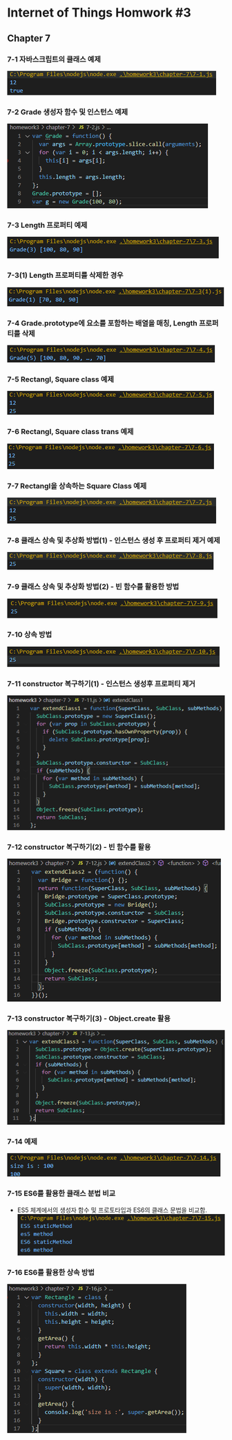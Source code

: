 # Internet of Things Homwork #3
## Chapter 7

### 7-1 자바스크립트의 클래스 예제
![7-1](./image/7-1.PNG)

### 7-2 Grade 생성자 함수 및 인스턴스 예제
![7-2](./image/7-2.PNG)

### 7-3 Length 프로퍼티 예제
![7-3](./image/7-3.PNG)

### 7-3(1) Length 프로퍼티를 삭제한 경우
![7-3(1)](./image/7-3(1).PNG)

### 7-4 Grade.prototype에 요소를 포함하는 배열을 매칭, Length 프로퍼티를 삭제
![7-4](./image/7-4.PNG)

### 7-5 Rectangl, Square class 예제
![7-5](./image/7-5.PNG)

### 7-6 Rectangl, Square class trans 예제
![7-6](./image/7-6.PNG)

### 7-7 Rectangl을 상속하는 Square Class 예제
![7-7](./image/7-7.PNG)

### 7-8 클래스 상속 및 추상화 방법(1) - 인스턴스 생성 후 프로퍼티 제거 예제
![7-8](./image/7-8.PNG)

### 7-9 클래스 상속 및 추상화 방법(2) - 빈 함수를 활용한 방법
![7-9](./image/7-9.PNG)

### 7-10 상속 방법
![7-10](./image/7-10.PNG)

### 7-11 constructor 복구하기(1) - 인스턴스 생성후 프로퍼티 제거
![7-11](./image/7-11.PNG)

### 7-12 constructor 복구하기(2) - 빈 함수를 활용
![7-12](./image/7-12.PNG)

### 7-13 constructor 복구하기(3) - Object.create 활용
![7-13](./image/7-13.PNG)

### 7-14 예제
![7-14](./image/7-14.PNG)

### 7-15 ES6를 활용한 클래스 분법 비교
- ES5 체계에서의 생성자 함수 및 프로토타입과 ES6의 클래스 문법을 비교함.<br/>
![7-15](./image/7-15.PNG)

### 7-16 ES6를 활용한 상속 방법
![7-16](./image/7-16.PNG)